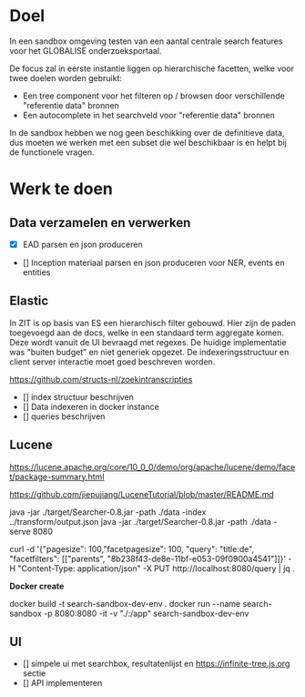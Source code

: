 # Doel
	
In een sandbox omgeving testen van een aantal centrale search features voor het GLOBALISE onderzoeksportaal.

De focus zal in eerste instantie liggen op hierarchische facetten, welke voor twee doelen worden gebruikt:

- Een tree component voor het filteren op / browsen door  verschillende "referentie data" bronnen
- Een autocomplete in het searchveld voor "referentie data" bronnen

In de sandbox hebben we nog geen beschikking over de definitieve data,
dus moeten we werken met een subset die wel beschikbaar is en helpt bij de functionele vragen.
	
# Werk te doen


## Data verzamelen en verwerken

- [x] EAD parsen en json produceren
- [] Inception materiaal parsen en json produceren voor NER, events en entities
	
## Elastic

In ZIT is op basis van ES een hierarchisch filter gebouwd. Hier zijn de paden toegevoegd aan de docs,
welke in een standaard term aggregate komen. Deze wordt vanuit de UI bevraagd met regexes. De huidige
implementatie was "buiten budget" en niet generiek opgezet. De indexeringsstructuur en
client server interactie moet goed beschreven worden.

https://github.com/structs-nl/zoekintranscripties

- [] index structuur beschrijven
- [] Data indexeren in docker instance
- [] queries beschrijven

## Lucene

https://lucene.apache.org/core/10_0_0/demo/org/apache/lucene/demo/facet/package-summary.html

https://github.com/jiepujiang/LuceneTutorial/blob/master/README.md

java -jar ./target/Searcher-0.8.jar -path ./data -index ../transform/output.json
java -jar ./target/Searcher-0.8.jar -path ./data -serve 8080

curl -d '{"pagesize": 100,"facetpagesize": 100, "query": "title:de", "facetfilters": [["parents", "8b238f43-de8e-11bf-e053-09f0900a4541"]]}' -H "Content-Type: application/json" -X PUT http://localhost:8080/query | jq .
	
**Docker create**

docker build -t search-sandbox-dev-env .
docker run --name search-sandbox -p 8080:8080 -it -v "./:/app" search-sandbox-dev-env

## UI

- [] simpele ui met searchbox, resultatenlijst en https://infinite-tree.js.org sectie
- [] API implementeren


	
